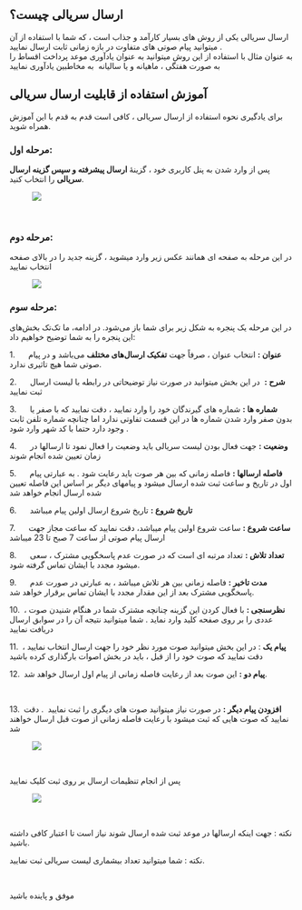 <h2>ارسال سریالی چیست؟</h2><p>ارسال سریالی یکی از روش های بسیار کارآمد و جذاب است ، که شما با استفاده از آن میتوانید پیام صوتی های متفاوت در بازه زمانی ثابت ارسال نمایید .<br>به عنوان مثال با استفاده از این روش میتوانید به عنوان یادآوری موعد پرداخت اقساط را به صورت هفتگی ، ماهیانه و یا سالیانه&nbsp; به مخاطبین یادآوری نمایید</p><h2>آموزش استفاده از قابلیت ارسال سریالی</h2><p>برای یادگیری نحوه استفاده از ارسال سریالی ، کافی است قدم به قدم با این آموزش همراه شوید.</p><h3><strong>مرحله اول:</strong></h3><p>پس از وارد شدن به پنل کاربری خود ، گزینۀ&nbsp;<strong>ارسال پیشرفته و سپس گزینه ارسال سریالی</strong>&nbsp;را انتخاب کنید.</p><figure class="image"><img src="http://portal.avanak.ir/Content/AceAdmin/help/27d8b11084184014b7807444141e77d9.bmp"></figure><p>&nbsp;</p><h3><strong>مرحله دوم:</strong></h3><p>در این مرحله به صفحه ای همانند عکس زیر وارد میشوید ، گزینه جدید را در بالای صفحه انتخاب نمایید</p><figure class="image"><img src="http://portal.avanak.ir/Content/AceAdmin/help/16905c17a88445dd9f61b97d79b9d3f3.png"></figure><h3><strong>مرحله سوم:</strong></h3><p>در این مرحله یک پنجره‌ به شکل زیر برای شما باز می‌شود. در ادامه، ما تک‌تک بخش‌های این پنجره را به شما توضیح خواهیم داد:</p><p>1.&nbsp;&nbsp;&nbsp;&nbsp;&nbsp; <strong>عنوان :</strong> انتخاب عنوان ، صرفاً جهت&nbsp;<strong>تفکیک ارسال‌های مختلف</strong>&nbsp;می‌باشد و در پیام صوتی شما هیچ تاثیری ندارد.</p><p>2.&nbsp;&nbsp;&nbsp;&nbsp;&nbsp; <strong>شرح :</strong>&nbsp; در این بخش میتوانید در صورت نیاز توضیحاتی در رابطه با لیست ارسال ثبت نمایید</p><p>3.&nbsp;&nbsp;&nbsp;&nbsp;&nbsp; <strong>شماره ها :</strong> شماره های گیرندگان خود را وارد نمایید ، دقت نمایید که با صفر یا بدون صفر وارد شدن شماره ها در این قسمت تفاوتی ندارد اما چنانچه شماره تلفن ثابت وجود دارد حتما با کد شهر وارد شود .</p><p>4.&nbsp;&nbsp;&nbsp;&nbsp;&nbsp; <strong>وضعیت :</strong> جهت فعال بودن لیست سریالی باید وضعیت را فعال نمود تا ارسالها در زمان تعیین شده انجام شوند</p><p>5.&nbsp;&nbsp;&nbsp;&nbsp;&nbsp; <strong>فاصله ارسالها :</strong> فاصله زمانی که بین هر صوت باید رعایت شود . به عبارتی پیام اول در تاریخ و ساعت ثبت شده ارسال میشود و پیامهای دیگر بر اساس این فاصله تعیین شده ارسال انجام خواهد شد</p><p>6.&nbsp;&nbsp;&nbsp;&nbsp;&nbsp; <strong>تاریخ شروع :</strong> تاریخ شروع ارسال اولین پیام میباشد</p><p>7.&nbsp;&nbsp;&nbsp;&nbsp;&nbsp; <strong>ساعت شروع :</strong> ساعت شروع اولین پیام میباشد، دقت نمایید که ساعت مجاز جهت ارسال پیام صوتی از ساعت 7 صبح تا 23 میباشد</p><p>8.&nbsp;&nbsp;&nbsp;&nbsp;&nbsp; <strong>تعداد تلاش :</strong> تعداد مرتبه ای است که در صورت عدم پاسخگویی مشترک ، سعی میشود مجدد با ایشان تماس گرفته شود.</p><p>9.&nbsp;&nbsp;&nbsp;&nbsp;&nbsp; <strong>مدت تاخیر :</strong> فاصله زمانی بین هر تلاش میباشد ، به عبارتی در صورت عدم پاسخگویی مشترک بعد از این مقدار مجدد با ایشان تماس برقرار خواهد شد.</p><p>10.&nbsp;<strong> نظرسنجی :</strong> با فعال کردن این گزینه چنانچه مشترک شما در هنگام شنیدن صوت ، عددی را بر روی صفحه کلید وارد نماید . شما میتوانید نتیجه آن را در سوابق ارسال دریافت نمایید</p><p>11.&nbsp;<strong> پیام یک</strong> : در این بخش میتوانید صوت مورد نظر خود را جهت ارسال انتخاب نمایید ، دقت نمایید که صوت خود را از قبل ، باید در بخش اصوات بارگذاری کرده باشید</p><p>12.&nbsp;<strong> پیام دو :</strong> این صوت بعد از رعایت فاصله زمانی از پیام اول ارسال خواهد شد.</p><p>&nbsp;</p><p>13.&nbsp;<strong> افزودن پیام دیگر :</strong> در صورت نیاز میتوانید صوت های دیگری را ثبت نمایید&nbsp; . دقت نمایید که صوت هایی که ثبت میشود با رعایت فاصله زمانی از صوت قبل ارسال خواهند شد</p><figure class="image"><img src="http://portal.avanak.ir/Content/AceAdmin/help/098f8f3bc3694905a9ac8d4a1cb65a59.bmp"></figure><p>&nbsp;</p><p>پس از انجام تنظیمات ارسال بر روی ثبت کلیک نمایید</p><figure class="image"><img src="http://portal.avanak.ir/Content/AceAdmin/help/d07ab7fad0e648e98fe494eff9b329c7.png"></figure><p>&nbsp;</p><p>نکته : جهت اینکه ارسالها در موعد ثبت شده ارسال شوند نیاز است تا اعتبار کافی داشته باشید.</p><p>نکته : شما میتوانید تعداد بیشماری لیست سریالی ثبت نمایید.</p><p>&nbsp;</p><p>موفق و پاینده باشید&nbsp;</p>